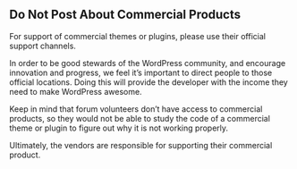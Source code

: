 ## Do Not Post About Commercial Products

For support of commercial themes or plugins, please use their official support channels.

In order to be good stewards of the WordPress community, and encourage innovation and progress, we feel it’s important to direct people to those official locations. Doing this will provide the developer with the income they need to make WordPress awesome.

Keep in mind that forum volunteers don’t have access to commercial products, so they would not be able to study the code of a commercial theme or plugin to figure out why it is not working properly.

Ultimately, the vendors are responsible for supporting their commercial product.